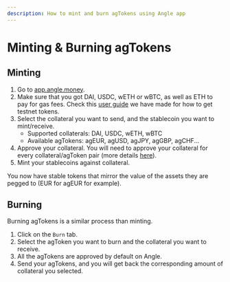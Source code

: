 ```yaml
---
description: How to mint and burn agTokens using Angle app
---
```


# Minting & Burning agTokens

## Minting

1. Go to [app.angle.money](https://app.angle.money).
2. Make sure that you got DAI, USDC, wETH or wBTC, as well as ETH to pay for gas fees. Check this [user guide](./) we have made for how to get testnet tokens.
3. Select the collateral you want to send, and the stablecoin you want to mint/receive.
   * Supported collaterals: DAI, USDC, wETH, wBTC
   * Available agTokens: agEUR, agUSD, agJPY, agGBP, agCHF...
4. Approve your collateral. You will need to approve your collateral for every collateral/agToken pair \(more details [here](app-faq.md)\).
5. Mint your stablecoins against collateral.

You now have stable tokens that mirror the value of the assets they are pegged to \(EUR for agEUR for example\).

## Burning

Burning agTokens is a similar process than minting.

1. Click on the `Burn` tab.
2. Select the agToken you want to burn and the collateral you want to receive.
3. All the agTokens are approved by default on Angle.
4. Send your agTokens, and you will get back the corresponding amount of collateral you selected.

